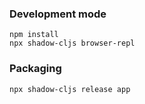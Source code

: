 
### Development mode
```
npm install
npx shadow-cljs browser-repl
```

### Packaging

```
npx shadow-cljs release app
```
